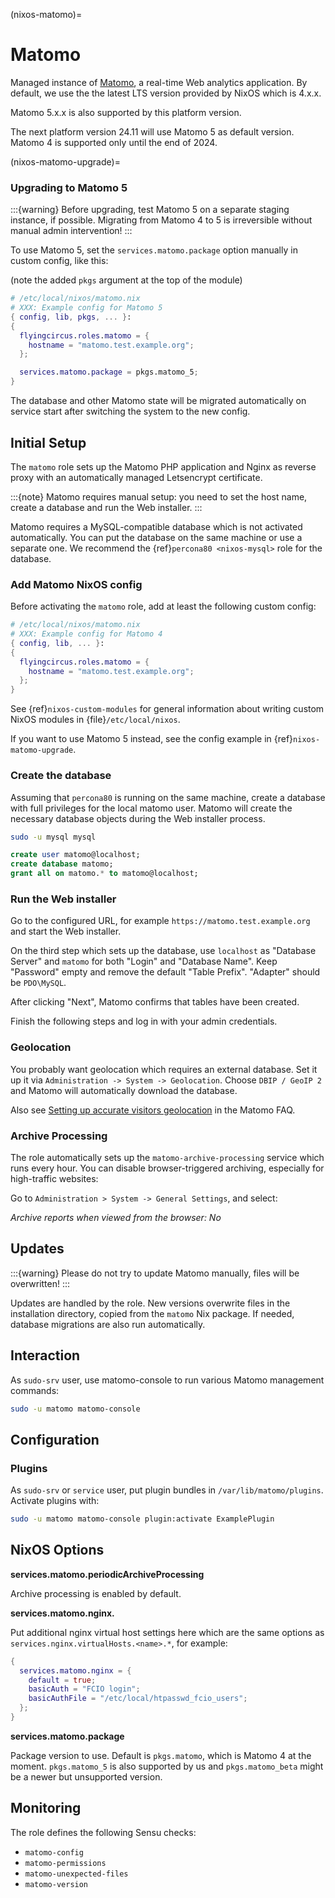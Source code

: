 (nixos-matomo)=

# Matomo

Managed instance of [Matomo](https://matomo.org), a real-time Web analytics application. By default, we use the the latest LTS version provided by NixOS which is 4.x.x.

Matomo 5.x.x is also supported by this platform version.

The next platform version 24.11 will use Matomo 5 as default version.
Matomo 4 is supported only until the end of 2024.

(nixos-matomo-upgrade)=

### Upgrading to Matomo 5


:::{warning}
Before upgrading, test Matomo 5 on a separate staging instance, if possible. Migrating from Matomo 4 to 5 is irreversible without manual admin intervention!
:::

To use Matomo 5, set the `services.matomo.package` option manually in custom config, like this:

(note the added `pkgs` argument at the top of the module)

```nix
# /etc/local/nixos/matomo.nix
# XXX: Example config for Matomo 5
{ config, lib, pkgs, ... }:
{
  flyingcircus.roles.matomo = {
    hostname = "matomo.test.example.org";
  };

  services.matomo.package = pkgs.matomo_5;
}
```

The database and other Matomo state will be migrated automatically on service start after switching the system to the new config.


## Initial Setup

The `matomo` role sets up the Matomo PHP application and Nginx as reverse proxy
with an automatically managed Letsencrypt certificate.

:::{note}
Matomo requires manual setup: you need to set the host name, create a database
and run the Web installer.
:::

Matomo requires a MySQL-compatible database which is
not activated automatically. You can put the database on the same machine or
use a separate one. We recommend the {ref}`percona80 <nixos-mysql>` role for
the database.


### Add Matomo NixOS config

Before activating the `matomo` role, add at least the following custom config:

```nix
# /etc/local/nixos/matomo.nix
# XXX: Example config for Matomo 4
{ config, lib, ... }:
{
  flyingcircus.roles.matomo = {
    hostname = "matomo.test.example.org";
  };
}
```
See {ref}`nixos-custom-modules` for general information about writing custom NixOS
modules in {file}`/etc/local/nixos`.

If you want to use Matomo 5 instead, see the config example in {ref}`nixos-matomo-upgrade`.

### Create the database

Assuming that `percona80` is running on the same machine, create a database with
full privileges for the local matomo user. Matomo will create the necessary
database objects during the Web installer process.

```sh
sudo -u mysql mysql
```

```sql
create user matomo@localhost;
create database matomo;
grant all on matomo.* to matomo@localhost;
```

### Run the Web installer


Go to the configured URL, for example `https://matomo.test.example.org` and
start the Web installer.

On the third step which sets up the database, use `localhost` as "Database
Server" and `matomo` for both "Login" and "Database Name". Keep "Password"
empty and remove the default "Table Prefix". "Adapter" should be
`PDO\MySQL`.

After clicking "Next", Matomo confirms that tables have been created.

Finish the following steps and log in with your admin credentials.

### Geolocation

You probably want geolocation which requires an external database.
Set it up it via `Administration -> System -> Geolocation`.
Choose `DBIP / GeoIP 2` and Matomo will automatically download the database.

Also see
[Setting up accurate visitors geolocation](https://matomo.org/faq/how-to/setting-up-accurate-visitors-geolocation/)
in the Matomo FAQ.

### Archive Processing

The role automatically sets up the `matomo-archive-processing` service which
runs every hour. You can disable browser-triggered archiving, especially for
high-traffic websites:

Go to `Administration > System -> General Settings`, and select:

*Archive reports when viewed from the browser: No*

## Updates

:::{warning}
Please do not try to update Matomo manually, files will be overwritten!
:::

Updates are handled by the role. New versions overwrite files in the
installation directory, copied from the `matomo` Nix package. If needed,
database migrations are also run automatically.

## Interaction

As `sudo-srv` user, use matomo-console to run various Matomo management
commands:

```sh
sudo -u matomo matomo-console
```

## Configuration

### Plugins

As `sudo-srv` or `service` user, put plugin bundles in `/var/lib/matomo/plugins`.
Activate plugins with:

```sh
sudo -u matomo matomo-console plugin:activate ExamplePlugin
```

## NixOS Options

**services.matomo.periodicArchiveProcessing**

Archive processing is enabled by default.

**services.matomo.nginx.**

Put additional nginx virtual host settings here which are the same options as
`services.nginx.virtualHosts.<name>.*`, for example:

```nix
{
  services.matomo.nginx = {
    default = true;
    basicAuth = "FCIO login";
    basicAuthFile = "/etc/local/htpasswd_fcio_users";
  };
}
```

**services.matomo.package**

Package version to use. Default is `pkgs.matomo`, which is Matomo 4 at the moment.
`pkgs.matomo_5` is also supported by us and `pkgs.matomo_beta` might be a newer but unsupported version.

## Monitoring

The role defines the following Sensu checks:

* `matomo-config`
* `matomo-permissions`
* `matomo-unexpected-files`
* `matomo-version`
